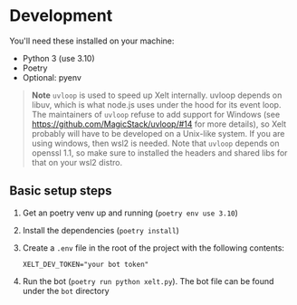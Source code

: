 # Development

You'll need these installed on your machine:

- Python 3 (use 3.10)
- Poetry
- Optional: pyenv

> **Note**
> `uvloop` is used to speed up Xelt internally. uvloop depends on libuv, which is what node.js uses under the hood for its event loop. The maintainers of `uvloop` refuse to add support for Windows (see https://github.com/MagicStack/uvloop/#14 for more details), so Xelt probably will have to be developed on a Unix-like system. If you are using windows, then wsl2 is needed. Note that `uvloop` depends on openssl 1.1, so make sure to installed the headers and shared libs for that on your wsl2 distro.

## Basic setup steps

1. Get an poetry venv up and running (`poetry env use 3.10`)
2. Install the dependencies (`poetry install`)
3. Create a `.env` file in the root of the project with the following contents:

    ```env
    XELT_DEV_TOKEN="your bot token"
    ```

4. Run the bot (`poetry run python xelt.py`). The bot file can be found under the `bot` directory
